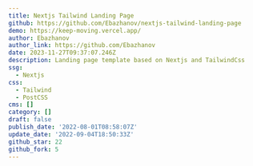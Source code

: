 ```yaml
---
title: Nextjs Tailwind Landing Page
github: https://github.com/Ebazhanov/nextjs-tailwind-landing-page
demo: https://keep-moving.vercel.app/
author: Ebazhanov
author_link: https://github.com/Ebazhanov
date: 2023-11-27T09:37:07.246Z
description: Landing page template based on Nextjs and TailwindCss
ssg:
  - Nextjs
css:
  - Tailwind
  - PostCSS
cms: []
category: []
draft: false
publish_date: '2022-08-01T08:58:07Z'
update_date: '2022-09-04T18:50:33Z'
github_star: 22
github_fork: 5
---
```

